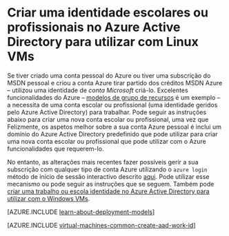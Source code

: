 <properties
   pageTitle="Criar uma identidade escolar ou profissional no AAD | Microsoft Azure"
   description="Saiba como criar uma identidade escolar ou profissional no Azure Active Directory para utilizar com o seu máquinas virtuais do Linux."
   services="virtual-machines-linux"
   documentationCenter=""
   authors="squillace"
   manager="timlt"
   editor=""
   tags="azure-service-management,azure-resource-manager"/>

<tags
   ms.service="virtual-machines-linux"
   ms.devlang="na"
   ms.topic="article"
   ms.tgt_pltfrm="vm-linux"
   ms.workload="infrastructure"
   ms.date="08/23/2016"
   ms.author="rasquill"/>

# <a name="creating-a-work-or-school-identity-in-azure-active-directory-to-use-with-linux-vms"></a>Criar uma identidade escolares ou profissionais no Azure Active Directory para utilizar com Linux VMs

Se tiver criado uma conta pessoal do Azure ou tiver uma subscrição do MSDN pessoal e criou a conta Azure tirar partido dos créditos MSDN Azure – utilizou uma identidade de *conta Microsoft* criá-lo. Excelentes funcionalidades do Azure – [modelos de grupo de recursos](../azure-resource-manager/resource-group-overview.md) é um exemplo – a necessita de uma conta escolar ou profissional (uma identidade geridos pelo Azure Active Directory) para trabalhar. Pode seguir as instruções abaixo para criar uma nova conta escolar ou profissional, uma vez que Felizmente, os aspetos melhor sobre a sua conta Azure pessoal é inclui um domínio do Azure Active Directory predefinido que pode utilizar para criar uma nova conta escolar ou profissional que pode utilizar com o Azure funcionalidades que requerem-lo.

No entanto, as alterações mais recentes fazer possíveis gerir a sua subscrição com qualquer tipo de conta Azure utilizando o `azure login` método de início de sessão interactivo descrito [aqui](../xplat-cli-connect.md). Pode utilizar esse mecanismo ou pode seguir as instruções que se seguem. Também pode [criar uma trabalho ou escola identidade no Azure Active Directory para utilizar com o Windows VMs](virtual-machines-windows-create-aad-work-id.md).

[AZURE.INCLUDE [learn-about-deployment-models](../../includes/learn-about-deployment-models-both-include.md)]

[AZURE.INCLUDE [virtual-machines-common-create-aad-work-id](../../includes/virtual-machines-common-create-aad-work-id.md)]
